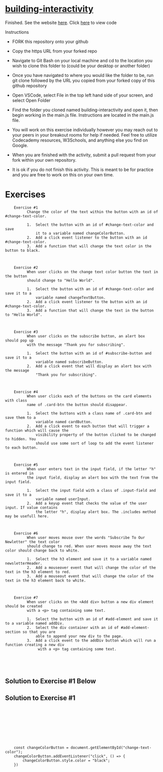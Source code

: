 # <a href="https://txlocnguyen.github.io/building-interactivity/">building-interactivity</a>
Finished. See the website <a href="https://txlocnguyen.github.io/building-interactivity/">here</a>. Click <a href="https://github.com/txlocnguyen/building-interactivity/blob/main/main.js">here</a> to view code

Instructions

* FORK this repository onto your github

* Copy the https URL from your forked repo

* Navigate to Git Bash on your local machine and cd to the location you wish to clone this folder to (could be your desktop or another folder)

* Once you have navigated to where you would like the folder to be, run git clone followed by the URL you copied from your forked copy of this github repository

* Open VSCode, select File in the top left hand side of your screen, and select Open Folder

* Find the folder you cloned named building-interactivity and open it, then begin working in the main.js file. Instructions are located in the main.js file.

* You will work on this exercise individually however you may reach out to your peers in your breakout rooms for help if needed. Feel free to utilize Codecademy resources, W3Schools, and anything else you find on Google.

* When you are finished with the activity, submit a pull request from your fork within your own repository.

* It is ok if you do not finish this activity. This is meant to be for practice and you are free to work on this on your own time.

# Exercises
````
    Exercise #1
          Change the color of the text within the button with an id of #change-text-color.
    
          1.  Select the button with an id of #change-text-color and save 
              it to a variable named changeColorButton.
          2.  Add a click event listener to the button with an id #change-text-color.
          3.  Add a function that will change the text color in the button to black.



    Exercise #2
          When user clicks on the change text color button the text in the button
          should change to "Hello World".
    
          1.  Select the button with an id of #change-text-color and save it to a
              variable named changeTextButton. 
          2.  Add a click event listener to the button with an id #change-text-color.
          3.  Add a function that will change the text in the button to "Hello World".



    Exercise #3
          When user clicks on the subscribe button, an alert box should pop up 
          with the message "Thank you for subscribing".
    
          1.  Select the button with an id of #subscribe-button and save it to a 
              variable named subscribeButton.
          2.  Add a click event that will display an alert box with the message 
              "Thank you for subscribing". 



    Exercise #4
          When user clicks each of the buttons on the card elements with class 
          name of .card-btn the button should disappear.
    
          1.  Select the buttons with a class name of .card-btn and save them to a 
              variable named cardButton.
          2.  Add a click event to each button that will trigger a function which will cause the 
              visibility property of the button clicked to be changed to hidden. You 
              should use some sort of loop to add the event listener to each button.



    Exercise #5
          When user enters text in the input field, if the letter "h" is entered in 
          the input field, display an alert box with the text from the input field. 
    
          1.  Select the input field with a class of .input-field and save it to a 
              variable named userInput.
          2.  Add a keyup event that checks the value of the user input. If value contains 
              the letter "h", display alert box. The .includes method may be usefull here. 



    Exercise #6
          When user moves mouse over the words "Subscribe To Our Newletter" the text color 
          should change to red. When user moves mouse away the text color should change back to white.
    
          1.  Select the h3 element and save it to a variable named newsletterHeader.
          2.  Add a mouseover event that will change the color of the text in the h3 element to red.
          3.  Add a mouseout event that will change the color of the text in the h3 element back to white.    


    
    Exercise #7
          When user clicks on the <Add div> button a new div element should be created 
          with a <p> tag containing some text.

          1.  Select the button with an id of #add-element and save it to a variable named addDiv.
          2.  Select the div container with an id of #add-element-section so that you are 
              able to append your new div to the page.
          3.  Add a click event to the addDiv button which will run a function creating a new div
               with a <p> tag containing some text.



               
````




## Solution to Exercise #1 Below













    





## Solution to Exercise #1
````









    const changeColorButton = document.getElementById("change-text-color");
    changeColorButton.addEventListener("click", () => {
        changeColorButton.style.color = "black";
    })
````

